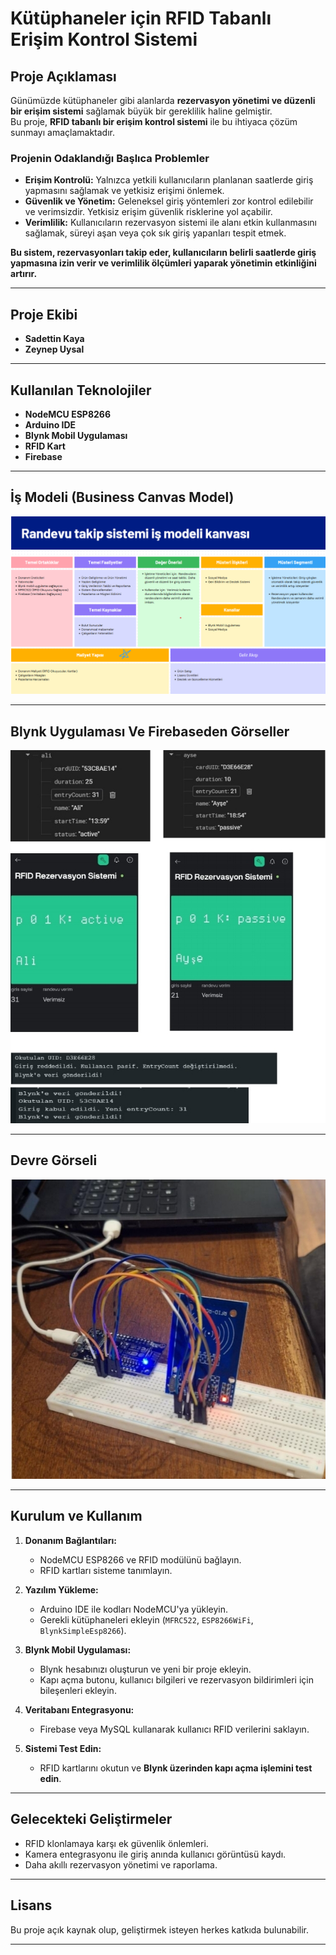 # **Kütüphaneler için RFID Tabanlı Erişim Kontrol Sistemi**

## **Proje Açıklaması**
Günümüzde kütüphaneler gibi alanlarda **rezervasyon yönetimi ve düzenli bir erişim sistemi** sağlamak büyük bir gereklilik haline gelmiştir.  
Bu proje, **RFID tabanlı bir erişim kontrol sistemi** ile bu ihtiyaca çözüm sunmayı amaçlamaktadır.

### **Projenin Odaklandığı Başlıca Problemler**
- **Erişim Kontrolü:** Yalnızca yetkili kullanıcıların planlanan saatlerde giriş yapmasını sağlamak ve yetkisiz erişimi önlemek.  
- **Güvenlik ve Yönetim:** Geleneksel giriş yöntemleri zor kontrol edilebilir ve verimsizdir. Yetkisiz erişim güvenlik risklerine yol açabilir.  
- **Verimlilik:** Kullanıcıların rezervasyon sistemi ile alanı etkin kullanmasını sağlamak, süreyi aşan veya çok sık giriş yapanları tespit etmek.  

**Bu sistem, rezervasyonları takip eder, kullanıcıların belirli saatlerde giriş yapmasına izin verir ve verimlilik ölçümleri yaparak yönetimin etkinliğini artırır.**

---

## **Proje Ekibi**
- **Sadettin Kaya**  
- **Zeynep Uysal**  

---

## **Kullanılan Teknolojiler**
- **NodeMCU ESP8266**  
- **Arduino IDE**  
- **Blynk Mobil Uygulaması**  
- **RFID Kart**  
- **Firebase**  

---

## **İş Modeli (Business Canvas Model)**
![Business Canvas Model](Ismodeli.png)

---

## **Blynk Uygulaması Ve Firebaseden Görseller**
![Blynk Ekran Görüntüsü](Firebaseblynk.jpg)

---


## **Devre Görseli**
![Devre Ekran Görüntüsü](Devre.jpg)

---

## **Kurulum ve Kullanım**
1. **Donanım Bağlantıları:**  
   - NodeMCU ESP8266 ve RFID modülünü bağlayın.  
   - RFID kartları sisteme tanımlayın.  

2. **Yazılım Yükleme:**  
   - Arduino IDE ile kodları NodeMCU'ya yükleyin.  
   - Gerekli kütüphaneleri ekleyin (`MFRC522`, `ESP8266WiFi`, `BlynkSimpleEsp8266`).  

3. **Blynk Mobil Uygulaması:**  
   - Blynk hesabınızı oluşturun ve yeni bir proje ekleyin.  
   - Kapı açma butonu, kullanıcı bilgileri ve rezervasyon bildirimleri için bileşenleri ekleyin.  

4. **Veritabanı Entegrasyonu:**  
   - Firebase veya MySQL kullanarak kullanıcı RFID verilerini saklayın.  

5. **Sistemi Test Edin:**  
   - RFID kartlarını okutun ve **Blynk üzerinden kapı açma işlemini test edin**.  

---

## **Gelecekteki Geliştirmeler**
- RFID klonlamaya karşı ek güvenlik önlemleri.  
- Kamera entegrasyonu ile giriş anında kullanıcı görüntüsü kaydı.  
- Daha akıllı rezervasyon yönetimi ve raporlama.  

---

## **Lisans**
Bu proje açık kaynak olup, geliştirmek isteyen herkes katkıda bulunabilir.  

---

